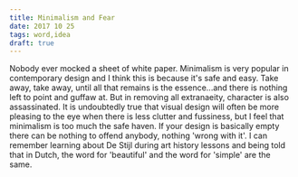 ```yaml
---
title: Minimalism and Fear
date: 2017 10 25
tags: word,idea
draft: true
---
```


Nobody ever mocked a sheet of white paper. Minimalism is very popular in contemporary design and I think this is because it's safe and easy. Take away, take away, until all that remains is the essence...and there is nothing left to point and guffaw at. But in removing all extranaeity, character is also assassinated. It is undoubtedly true that visual design will often be more pleasing to the eye when there is less clutter and fussiness, but I feel that minimalism is too much the safe haven. If your design is basically empty there can be nothing to offend anybody, nothing 'wrong with it'. I can remember learning about De Stijl during art history lessons and being told that in Dutch, the word for 'beautiful' and the word for 'simple' are the same.
